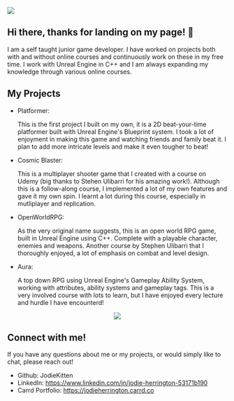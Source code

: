 ![](https://komarev.com/ghpvc/?username=JodieKitten&color=ff69b4)

## Hi there, thanks for landing on my page! 👋

I am a self taught junior game developer. I have worked on projects both with and without online courses and continuously work on these in my free time. I work with Unreal Engine in C++ and I am always expanding my knowledge through various online courses.

## My Projects
  - Platformer:
    
    This is the first project I built on my own, it is a 2D beat-your-time platformer built with Unreal Engine's Blueprint system.
    I took a lot of enjoyment in making this game and watching friends and family beat it. I plan to add more intricate levels and make it even tougher to beat!


  - Cosmic Blaster:
    
    This is a multiplayer shooter game that I created with a course on Udemy (big thanks to Stehen Ulibarri for his amazing work!). Although this is a follow-along course, I implemented a lot of my own features and gave it my own spin.
    I learnt a lot during this course, especially in mutliplayer and replication.


 - OpenWorldRPG:
    
    As the very original name suggests, this is an open world RPG game, built in Unreal Engine using C++. Complete with a playable character, enemies and weapons.
    Another course by Stephen Ulibarri that I thoroughly enjoyed, a lot of emphasis on combat and level design.


 - Aura:
   
    A top down RPG using Unreal Engine's Gameplay Ability System, working with attributes, ability systems and gameplay tags. This is a very involved course with lots to learn, but I have enjoyed every lecture and hurdle I have encounterd!

<p align="center">
  <a href="https://skillicons.dev">
    <img src="https://skillicons.dev/icons?i=github,unreal,visualstudio,linkedin" />
  </a>
</p>

## Connect with me!
If you have any questions about me or my projects, or would simply like to chat, please reach out!
 - Github: JodieKitten
 - LinkedIn: https://www.linkedin.com/in/jodie-herrington-53171b190
 - Carrd Portfolio: https://jodieherrington.carrd.co

 <!--
**JodieKitten/JodieKitten** is a ✨ _special_ ✨ repository because its `README.md` (this file) appears on your GitHub profile.

Here are some ideas to get you started:

- 🔭 I’m currently working on ...
- 🌱 I’m currently learning ...
- 👯 I’m looking to collaborate on ...
- 🤔 I’m looking for help with ...
- 💬 Ask me about ...
- 📫 How to reach me: ...
- 😄 Pronouns: ...
- ⚡ Fun fact: ...
-->
